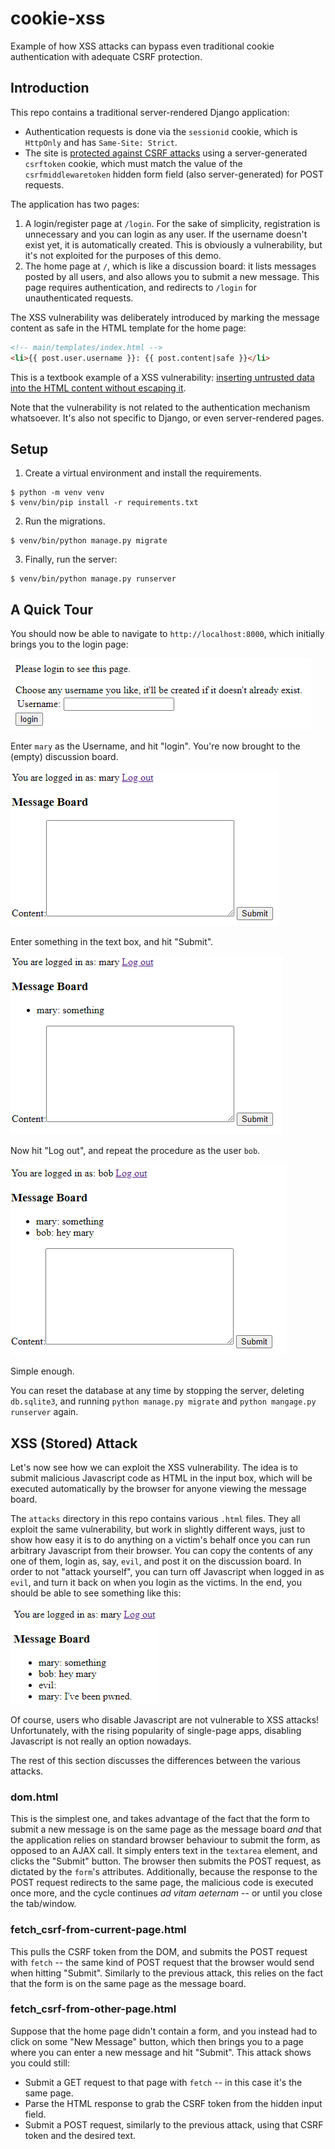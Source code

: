 # cookie-xss

Example of how XSS attacks can bypass even traditional cookie authentication with adequate CSRF protection.

## Introduction

This repo contains a traditional server-rendered Django application:

- Authentication requests is done via the `sessionid` cookie, which is `HttpOnly` and has `Same-Site: Strict`.
- The site is [protected against CSRF attacks](https://docs.djangoproject.com/en/3.1/ref/csrf/#module-django.middleware.csrf)
  using a server-generated `csrftoken` cookie, which must match the value of the `csrfmiddlewaretoken` hidden form field (also server-generated) for POST requests.

The application has two pages:

1. A login/register page at `/login`.
   For the sake of simplicity, registration is unnecessary and you can login as any user.
   If the username doesn't exist yet, it is automatically created.
   This is obviously a vulnerability, but it's not exploited for the purposes of this demo.
2. The home page at `/`, which is like a discussion board: it lists messages posted by all users, and also allows you to submit a new message.
   This page requires authentication, and redirects to `/login` for unauthenticated requests.

The XSS vulnerability was deliberately introduced by marking the message content as safe in the HTML template for the home page:

```html
<!-- main/templates/index.html -->
<li>{{ post.user.username }}: {{ post.content|safe }}</li>
```

This is a textbook example of a XSS vulnerability: [inserting untrusted data into the HTML content without escaping it](https://cheatsheetseries.owasp.org/cheatsheets/Cross_Site_Scripting_Prevention_Cheat_Sheet.html#rule-1-html-encode-before-inserting-untrusted-data-into-html-element-content).

Note that the vulnerability is not related to the authentication mechanism whatsoever.
It's also not specific to Django, or even server-rendered pages.

## Setup

1. Create a virtual environment and install the requirements.

```console
$ python -m venv venv
$ venv/bin/pip install -r requirements.txt
```

2. Run the migrations.

```console
$ venv/bin/python manage.py migrate
```

3. Finally, run the server:

```console
$ venv/bin/python manage.py runserver
```

## A Quick Tour

You should now be able to navigate to `http://localhost:8000`, which initially brings you to the login page:

![initial login](screenshots/1-login.png)

Enter `mary` as the Username, and hit "login".
You're now brought to the (empty) discussion board.

![initial board](screenshots/2-index.png)

Enter something in the text box, and hit "Submit".

![first post](screenshots/3-index.png)

Now hit "Log out", and repeat the procedure as the user `bob`.

![second post](screenshots/4-index.png)

Simple enough.

You can reset the database at any time by stopping the server, deleting `db.sqlite3`, and running `python manage.py migrate` and `python mangage.py runserver` again.

## XSS (Stored) Attack

Let's now see how we can exploit the XSS vulnerability.
The idea is to submit malicious Javascript code as HTML in the input box, which will be executed automatically by the browser for anyone viewing the message board.

The `attacks` directory in this repo contains various `.html` files.
They all exploit the same vulnerability, but work in slightly different ways, just to show how easy it is to do anything on a victim's behalf once you can run arbitrary Javascript from their browser.
You can copy the contents of any one of them, login as, say, `evil`, and post it on the discussion board.
In order to not "attack yourself", you can turn off Javascript when logged in as `evil`, and turn it back on when you login as the victims.
In the end, you should be able to see something like this:

![pwned](screenshots/5-pwned.png)

Of course, users who disable Javascript are not vulnerable to XSS attacks!
Unfortunately, with the rising popularity of single-page apps, disabling Javascript is not really an option nowadays.

The rest of this section discusses the differences between the various attacks.

### dom.html

This is the simplest one, and takes advantage of the fact that the form to submit a new message is on the same page as the message board _and_ that the application relies on standard browser behaviour to submit the form, as opposed to an AJAX call.
It simply enters text in the `textarea` element, and clicks the "Submit" button.
The browser then submits the POST request, as dictated by the `form`'s attributes.
Additionally, because the response to the POST request redirects to the same page, the malicious code is executed once more, and the cycle continues _ad vitam aeternam_ -- or until you close the tab/window.

### fetch_csrf-from-current-page.html

This pulls the CSRF token from the DOM, and submits the POST request with `fetch` -- the same kind of POST request that the browser would send when hitting "Submit".
Similarly to the previous attack, this relies on the fact that the form is on the same page as the message board.

### fetch_csrf-from-other-page.html

Suppose that the home page didn't contain a form, and you instead had to click on some "New Message" button, which then brings you to a page where you can enter a new message and hit "Submit".
This attack shows you could still:

- Submit a GET request to that page with `fetch` -- in this case it's the same page.
- Parse the HTML response to grab the CSRF token from the hidden input field.
- Submit a POST request, similarly to the previous attack, using that CSRF token and the desired text.
